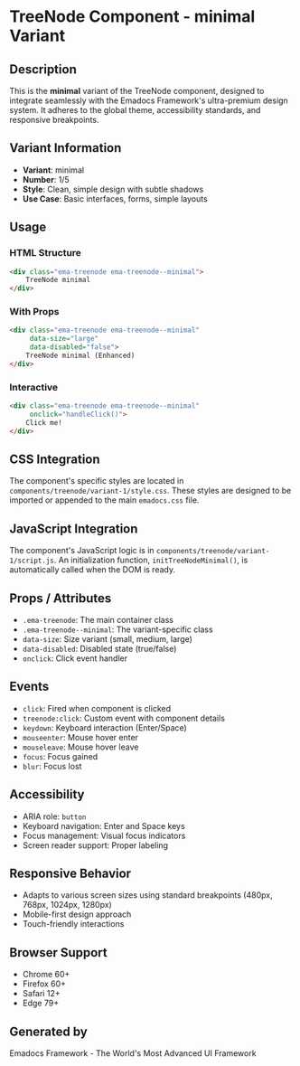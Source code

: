 # TreeNode Component - minimal Variant

## Description
This is the **minimal** variant of the TreeNode component, designed to integrate seamlessly with the Emadocs Framework's ultra-premium design system. It adheres to the global theme, accessibility standards, and responsive breakpoints.

## Variant Information
- **Variant**: minimal
- **Number**: 1/5
- **Style**: Clean, simple design with subtle shadows
- **Use Case**: Basic interfaces, forms, simple layouts

## Usage

### HTML Structure
```html
<div class="ema-treenode ema-treenode--minimal">
    TreeNode minimal
</div>
```

### With Props
```html
<div class="ema-treenode ema-treenode--minimal" 
     data-size="large" 
     data-disabled="false">
    TreeNode minimal (Enhanced)
</div>
```

### Interactive
```html
<div class="ema-treenode ema-treenode--minimal" 
     onclick="handleClick()">
    Click me!
</div>
```

## CSS Integration
The component's specific styles are located in `components/treenode/variant-1/style.css`. These styles are designed to be imported or appended to the main `emadocs.css` file.

## JavaScript Integration
The component's JavaScript logic is in `components/treenode/variant-1/script.js`. An initialization function, `initTreeNodeMinimal()`, is automatically called when the DOM is ready.

## Props / Attributes
- `.ema-treenode`: The main container class
- `.ema-treenode--minimal`: The variant-specific class
- `data-size`: Size variant (small, medium, large)
- `data-disabled`: Disabled state (true/false)
- `onclick`: Click event handler

## Events
- `click`: Fired when component is clicked
- `treenode:click`: Custom event with component details
- `keydown`: Keyboard interaction (Enter/Space)
- `mouseenter`: Mouse hover enter
- `mouseleave`: Mouse hover leave
- `focus`: Focus gained
- `blur`: Focus lost

## Accessibility
- ARIA role: `button`
- Keyboard navigation: Enter and Space keys
- Focus management: Visual focus indicators
- Screen reader support: Proper labeling

## Responsive Behavior
- Adapts to various screen sizes using standard breakpoints (480px, 768px, 1024px, 1280px)
- Mobile-first design approach
- Touch-friendly interactions

## Browser Support
- Chrome 60+
- Firefox 60+
- Safari 12+
- Edge 79+

## Generated by
Emadocs Framework - The World's Most Advanced UI Framework
